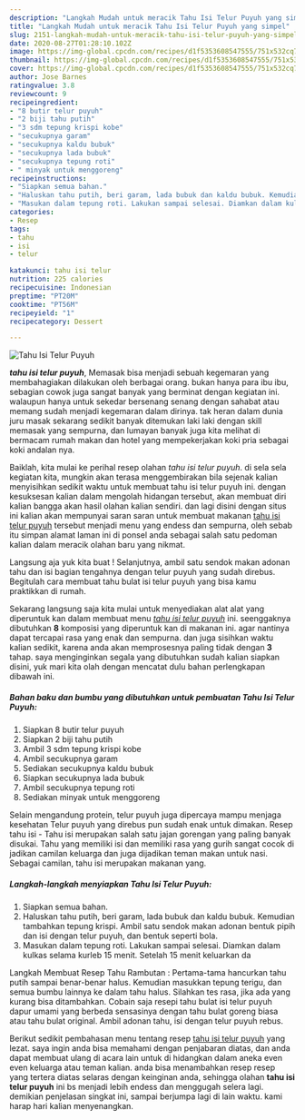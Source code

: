 ```yaml
---
description: "Langkah Mudah untuk meracik Tahu Isi Telur Puyuh yang simpel"
title: "Langkah Mudah untuk meracik Tahu Isi Telur Puyuh yang simpel"
slug: 2151-langkah-mudah-untuk-meracik-tahu-isi-telur-puyuh-yang-simpel
date: 2020-08-27T01:28:10.102Z
image: https://img-global.cpcdn.com/recipes/d1f5353608547555/751x532cq70/tahu-isi-telur-puyuh-foto-resep-utama.jpg
thumbnail: https://img-global.cpcdn.com/recipes/d1f5353608547555/751x532cq70/tahu-isi-telur-puyuh-foto-resep-utama.jpg
cover: https://img-global.cpcdn.com/recipes/d1f5353608547555/751x532cq70/tahu-isi-telur-puyuh-foto-resep-utama.jpg
author: Jose Barnes
ratingvalue: 3.8
reviewcount: 9
recipeingredient:
- "8 butir telur puyuh"
- "2 biji tahu putih"
- "3 sdm tepung krispi kobe"
- "secukupnya garam"
- "secukupnya kaldu bubuk"
- "secukupnya lada bubuk"
- "secukupnya tepung roti"
- " minyak untuk menggoreng"
recipeinstructions:
- "Siapkan semua bahan."
- "Haluskan tahu putih, beri garam, lada bubuk dan kaldu bubuk. Kemudian tambahkan tepung krispi. Ambil satu sendok makan adonan bentuk pipih dan isi dengan telur puyuh, dan bentuk seperti bola."
- "Masukan dalam tepung roti. Lakukan sampai selesai. Diamkan dalam kulkas selama kurleb 15 menit. Setelah 15 menit keluarkan da"
categories:
- Resep
tags:
- tahu
- isi
- telur

katakunci: tahu isi telur 
nutrition: 225 calories
recipecuisine: Indonesian
preptime: "PT20M"
cooktime: "PT56M"
recipeyield: "1"
recipecategory: Dessert

---
```



![Tahu Isi Telur Puyuh](https://img-global.cpcdn.com/recipes/d1f5353608547555/751x532cq70/tahu-isi-telur-puyuh-foto-resep-utama.jpg)

<b><i>tahu isi telur puyuh</i></b>, Memasak bisa menjadi sebuah kegemaran yang membahagiakan dilakukan oleh berbagai orang. bukan hanya para ibu ibu, sebagian cowok juga sangat banyak yang berminat dengan kegiatan ini. walaupun hanya untuk sekedar bersenang senang dengan sahabat atau memang sudah menjadi kegemaran dalam dirinya. tak heran dalam dunia juru masak sekarang sedikit banyak ditemukan laki laki dengan skill memasak yang sempurna, dan lumayan banyak juga kita melihat di bermacam rumah makan dan hotel yang mempekerjakan koki pria sebagai koki andalan nya.

Baiklah, kita mulai ke perihal resep olahan <i>tahu isi telur puyuh</i>. di sela sela kegiatan kita, mungkin akan terasa menggembirakan bila sejenak kalian menyisihkan sedikit waktu untuk membuat tahu isi telur puyuh ini. dengan kesuksesan kalian dalam mengolah hidangan tersebut, akan membuat diri kalian bangga akan hasil olahan kalian sendiri. dan lagi disini dengan situs ini kalian akan mempunyai saran saran untuk membuat makanan <u>tahu isi telur puyuh</u> tersebut menjadi menu yang endess dan sempurna, oleh sebab itu simpan alamat laman ini di ponsel anda sebagai salah satu pedoman kalian dalam meracik olahan baru yang nikmat.

Langsung aja yuk kita buat ! Selanjutnya, ambil satu sendok makan adonan tahu dan isi bagian tengahnya dengan telur puyuh yang sudah direbus. Begitulah cara membuat tahu bulat isi telur puyuh yang bisa kamu praktikkan di rumah.


Sekarang langsung saja kita mulai untuk menyediakan alat alat yang diperuntuk kan dalam membuat menu <u><i>tahu isi telur puyuh</i></u> ini. seenggaknya dibutuhkan <b>8</b> komposisi yang diperuntuk kan di makanan ini. agar nantinya dapat tercapai rasa yang enak dan sempurna. dan juga sisihkan waktu kalian sedikit, karena anda akan memprosesnya paling tidak dengan <b>3</b> tahap. saya menginginkan segala yang dibutuhkan sudah kalian siapkan disini, yuk mari kita olah dengan mencatat dulu bahan perlengkapan dibawah ini.

<!--inarticleads1-->

##### Bahan baku dan bumbu yang dibutuhkan untuk pembuatan Tahu Isi Telur Puyuh:

1. Siapkan 8 butir telur puyuh
1. Siapkan 2 biji tahu putih
1. Ambil 3 sdm tepung krispi kobe
1. Ambil secukupnya garam
1. Sediakan secukupnya kaldu bubuk
1. Siapkan secukupnya lada bubuk
1. Ambil secukupnya tepung roti
1. Sediakan  minyak untuk menggoreng


Selain mengandung protein, telur puyuh juga dipercaya mampu menjaga kesehatan Telur puyuh yang direbus pun sudah enak untuk dimakan. Resep tahu isi - Tahu isi merupakan salah satu jajan gorengan yang paling banyak disukai. Tahu yang memiliki isi dan memiliki rasa yang gurih sangat cocok di jadikan camilan keluarga dan juga dijadikan teman makan untuk nasi. Sebagai camilan, tahu isi merupakan makanan yang. 

<!--inarticleads2-->

##### Langkah-langkah menyiapkan Tahu Isi Telur Puyuh:

1. Siapkan semua bahan.
1. Haluskan tahu putih, beri garam, lada bubuk dan kaldu bubuk. Kemudian tambahkan tepung krispi. Ambil satu sendok makan adonan bentuk pipih dan isi dengan telur puyuh, dan bentuk seperti bola.
1. Masukan dalam tepung roti. Lakukan sampai selesai. Diamkan dalam kulkas selama kurleb 15 menit. Setelah 15 menit keluarkan da


Langkah Membuat Resep Tahu Rambutan : Pertama-tama hancurkan tahu putih sampai benar-benar halus. Kemudian masukkan tepung terigu, dan semua bumbu lainnya ke dalam tahu halus. Silahkan tes rasa, jika ada yang kurang bisa ditambahkan. Cobain saja resepi tahu bulat isi telur puyuh dapur umami yang berbeda sensasinya dengan tahu bulat goreng biasa atau tahu bulat original. Ambil adonan tahu, isi dengan telur puyuh rebus. 

Berikut sedikit pembahasan menu tentang resep <u>tahu isi telur puyuh</u> yang lezat. saya ingin anda bisa memahami dengan penjabaran diatas, dan anda dapat membuat ulang di acara lain untuk di hidangkan dalam aneka even even keluarga atau teman kalian. anda bisa menambahkan resep resep yang tertera diatas selaras dengan keinginan anda, sehingga olahan <b>tahu isi telur puyuh</b> ini bs menjadi lebih endess dan menggugah selera lagi. demikian penjelasan singkat ini, sampai berjumpa lagi di lain waktu. kami harap hari kalian menyenangkan.
